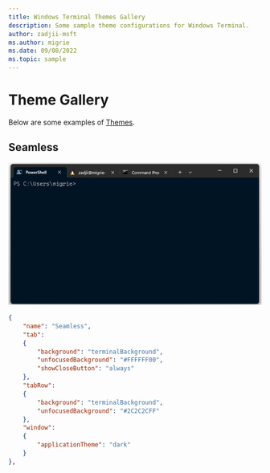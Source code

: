 ```yaml
---
title: Windows Terminal Themes Gallery
description: Some sample theme configurations for Windows Terminal.
author: zadjii-msft
ms.author: migrie
ms.date: 09/08/2022
ms.topic: sample
---
```


# Theme Gallery

Below are some examples of [Themes](/customize-settings/themes.md).

## Seamless

![Windows Terminal Seamless Theme](./../images/seamless-theme-example.gif)

```json
{
    "name": "Seamless",
    "tab":
    {
        "background": "terminalBackground",
        "unfocusedBackground": "#FFFFFF00",
        "showCloseButton": "always"
    },
    "tabRow":
    {
        "background": "terminalBackground",
        "unfocusedBackground": "#2C2C2CFF"
    },
    "window":
    {
        "applicationTheme": "dark"
    }
},
```
